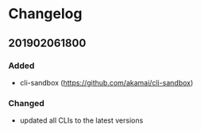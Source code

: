 # Changelog

## 201902061800
### Added
- cli-sandbox (<https://github.com/akamai/cli-sandbox>)

### Changed
- updated all CLIs to the latest versions
